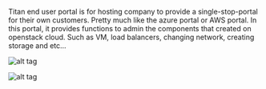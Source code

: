 Titan end user portal is for hosting company to provide a single-stop-portal for their own customers. Pretty much like the azure portal or AWS portal.
In this portal, it provides functions to admin the components that created on openstack cloud. Such as VM, load balancers, changing network, creating storage and etc...

![alt tag](http://peter.kingofcoders.com/wp-content/uploads/2014/06/titan-portal-20140602-600x416.png)

![alt tag](http://peter.kingofcoders.com/wp-content/uploads/2014/06/titan-portal-20140602-2-600x532.png)
